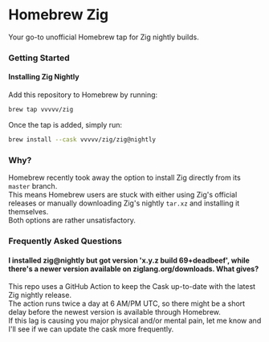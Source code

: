 # Homebrew Zig

Your go-to unofficial Homebrew tap for Zig nightly builds.

### Getting Started

#### Installing Zig Nightly 

Add this repository to Homebrew by running:

```bash
brew tap vvvvv/zig
```

Once the tap is added, simply run:

```bash
brew install --cask vvvvv/zig/zig@nightly
```

### Why?

Homebrew recently took away the option to install Zig directly from its `master` branch.  
This means Homebrew users are stuck with either using Zig's official releases or manually downloading Zig's nightly `tar.xz` and installing it themselves.  
Both options are rather unsatisfactory.  

### Frequently Asked Questions

#### I installed zig@nightly but got version 'x.y.z build 69+deadbeef', while there's a newer version available on ziglang.org/downloads. What gives?

This repo uses a GitHub Action to keep the Cask up-to-date with the latest Zig nightly release.  
The action runs twice a day at 6 AM/PM UTC, so there might be a short delay before the newest version is available through Homebrew.  
If this lag is causing you major physical and/or mental pain, let me know and I'll see if we can update the cask more frequently.

